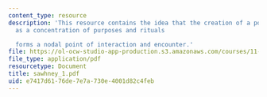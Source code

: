 ```yaml
---
content_type: resource
description: 'This resource contains the idea that the creation of a point which acts
  as a concentration of purposes and rituals

  forms a nodal point of interaction and encounter.'
file: https://ol-ocw-studio-app-production.s3.amazonaws.com/courses/11-329-social-theory-and-the-city-fall-2005/e7417d6176de7e7a730e4001d82c4feb_sawhney_1.pdf
file_type: application/pdf
resourcetype: Document
title: sawhney_1.pdf
uid: e7417d61-76de-7e7a-730e-4001d82c4feb
---
```

